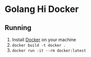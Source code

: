 # Golang Hi Docker

## Running

1. Install [Docker](https://www.docker.com/get-started) on your machine
2. `docker build -t docker .`
3. `docker run -it --rm docker:latest`
